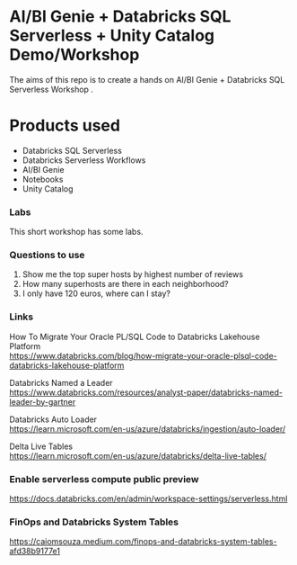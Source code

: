 # AI/BI Genie + Databricks SQL Serverless + Unity Catalog Demo/Workshop 
The aims of this repo is to create a hands on AI/BI Genie + Databricks SQL Serverless Workshop .

# Products used
- Databricks SQL Serverless
- Databricks Serverless Workflows
- AI/BI Genie
- Notebooks
- Unity Catalog 

### Labs 
This short workshop has some labs.

### Questions to use
1. Show me the top super hosts by highest number of reviews
2. How many superhosts are there in each neighborhood?
3. I only have 120 euros, where can I stay?

### Links

How To Migrate Your Oracle PL/SQL Code to Databricks Lakehouse Platform<BR>
https://www.databricks.com/blog/how-migrate-your-oracle-plsql-code-databricks-lakehouse-platform<BR>

Databricks Named a Leader<BR>
https://www.databricks.com/resources/analyst-paper/databricks-named-leader-by-gartner<BR>

Databricks Auto Loader<BR>
https://learn.microsoft.com/en-us/azure/databricks/ingestion/auto-loader/<BR>

Delta Live Tables<BR>
https://learn.microsoft.com/en-us/azure/databricks/delta-live-tables/<BR>


### Enable serverless compute public preview
https://docs.databricks.com/en/admin/workspace-settings/serverless.html

### FinOps and Databricks System Tables
https://caiomsouza.medium.com/finops-and-databricks-system-tables-afd38b9177e1
